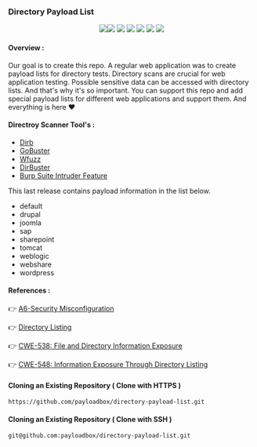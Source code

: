 ### Directory Payload List

<p align="center">
  <img src="https://github.com/payloadbox/directory-payload-list/blob/master/img/directory-image.jpg"><img src="https://cdn.rawgit.com/sindresorhus/awesome/d7305f38d29fed78fa85652e3a63e154dd8e8829/media/badge.svg"> <img src="https://img.shields.io/github/stars/payloadbox/directory-payload-list?style=social"> <img src="https://img.shields.io/github/forks/payloadbox/directory-payload-list?style=social"> <img src="https://img.shields.io/github/repo-size/payloadbox/directory-payload-list"> <img src="https://img.shields.io/github/license/payloadbox/directory-payload-list"> <img src="https://img.shields.io/github/issues/detail/author/payloadbox/directory-payload-list/1">
</p>

#### Overview :

Our goal is to create this repo. A regular web application was to create payload lists for directory tests. Directory scans are crucial for web application testing. Possible sensitive data can be accessed with directory lists. And that's why it's so important. You can support this repo and add special payload lists for different web applications and support them. And everything is here ❤

#### Directroy Scanner Tool's :

* [Dirb](https://tools.kali.org/web-applications/dirb)
* [GoBuster](https://tools.kali.org/web-applications/gobuster)
* [Wfuzz](https://tools.kali.org/web-applications/wfuzz)
* [DirBuster](https://tools.kali.org/web-applications/dirbuster)
* [Burp Suite Intruder Feature](https://portswigger.net/burp/documentation/desktop/tools/intruder/using)

This last release contains payload information in the list below.

- default
- drupal
- joomla
- sap
- sharepoint
- tomcat
- weblogic
- webshare
- wordpress

#### References :

👉 [A6-Security Misconfiguration](https://owasp.org/www-project-top-ten/OWASP_Top_Ten_2017/Top_10-2017_A6-Security_Misconfiguration)

👉 [Directory Listing](https://portswigger.net/kb/issues/00600100_directory-listing)

👉 [CWE-538: File and Directory Information Exposure](https://cwe.mitre.org/data/definitions/538.html)

👉 [CWE-548: Information Exposure Through Directory Listing](https://cwe.mitre.org/data/definitions/548.html)

#### Cloning an Existing Repository ( Clone with HTTPS )

```
https://github.com/payloadbox/directory-payload-list.git
```

#### Cloning an Existing Repository ( Clone with SSH )

```
git@github.com:payloadbox/directory-payload-list.git
```
